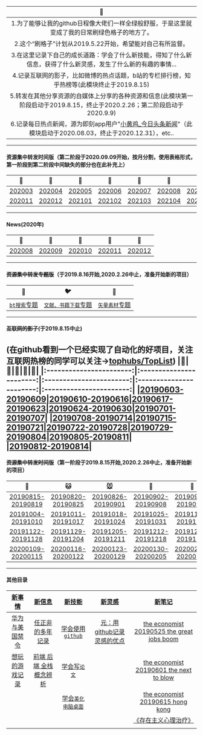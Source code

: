 |💭|
|:---:|
|1.为了能够让我的github日程像大佬们一样全绿般舒服，于是这里就变成了我的日常刷绿色格子的地方了。|  
|2.这个“刷格子”计划从2019.5.22开始，希望能对自己有所监督。|
|3.在这里记录下自己的成长道路：学会了什么新技能，得知了什么新信息，获得了什么新灵感，发生了什么新的有趣的事情...|
|4.记录互联网的影子，比如微博的热点话题，b站的专栏排行榜，知乎热榜等(此模块终止于2019.8.15)|
|5.转发在其他分享资源的自媒体上分享的各种资源和信息(此模块第一阶段启动于2019.8.15，终止于2020.2.26；第二阶段启动于2020.9.9)|
|6.记录每日热点新闻，源为即刻app用户"[小黄鸡_今日头条新闻](https://github.com/linyang23/memories-of-internet/blob/master/images/%E5%8D%B3%E5%88%BB%E2%80%9C%E5%B0%8F%E9%BB%84%E9%B8%A1%E2%80%9D.jpeg)"（此模块启动于2020.08.03，终止于2020.12.31），etc..|
 ----------------------
#### 资源集中转发时间版（第二阶段于2020.09.09开始，按月分割，使用表格形式，第一阶段到第二阶段中间缺失的部分也在此补充上）
  |💐|🌸|💮|🌹|🌺|🌻|🌼|🌷|
  |:-----------------------:|:-----------------------:|:-----------------------:|:-----------------------:|:-----------------------:|:-----------------------:|:-----------------------:|:-----------------------:|
  |[202003](https://github.com/linyang23/memories-of-internet/blob/master/%E6%96%B0%E4%BF%A1%E6%81%AF/%E6%AF%8F%E5%91%A8%E8%AE%B0%E5%BD%95/202003.md)|[202004](https://github.com/linyang23/memories-of-internet/blob/master/%E6%96%B0%E4%BF%A1%E6%81%AF/%E6%AF%8F%E5%91%A8%E8%AE%B0%E5%BD%95/202004.md)|[202005](https://github.com/linyang23/memories-of-internet/blob/master/%E6%96%B0%E4%BF%A1%E6%81%AF/%E6%AF%8F%E5%91%A8%E8%AE%B0%E5%BD%95/202005.md)|[202006](https://github.com/linyang23/memories-of-internet/blob/master/%E6%96%B0%E4%BF%A1%E6%81%AF/%E6%AF%8F%E5%91%A8%E8%AE%B0%E5%BD%95/202006.md)|[202007](https://github.com/linyang23/memories-of-internet/blob/master/%E6%96%B0%E4%BF%A1%E6%81%AF/%E6%AF%8F%E5%91%A8%E8%AE%B0%E5%BD%95/202007.md)|[202008](https://github.com/linyang23/memories-of-internet/blob/master/%E6%96%B0%E4%BF%A1%E6%81%AF/%E6%AF%8F%E5%91%A8%E8%AE%B0%E5%BD%95/202008.md)|[202009](https://github.com/linyang23/memories-of-internet/blob/master/%E6%96%B0%E4%BF%A1%E6%81%AF/%E6%AF%8F%E5%91%A8%E8%AE%B0%E5%BD%95/202009.md)|[202010](https://github.com/linyang23/memories-of-internet/blob/master/%E6%96%B0%E4%BF%A1%E6%81%AF/%E6%AF%8F%E5%91%A8%E8%AE%B0%E5%BD%95/202010.md)|
  |[202011](https://github.com/linyang23/memories-of-internet/blob/master/%E6%96%B0%E4%BF%A1%E6%81%AF/%E6%AF%8F%E5%91%A8%E8%AE%B0%E5%BD%95/202011.md)|[202012](https://github.com/linyang23/memories-of-internet/blob/master/%E6%96%B0%E4%BF%A1%E6%81%AF/%E6%AF%8F%E5%91%A8%E8%AE%B0%E5%BD%95/202012.md)|[202101](https://github.com/linyang23/memories-of-internet/blob/master/%E6%96%B0%E4%BF%A1%E6%81%AF/%E6%AF%8F%E5%91%A8%E8%AE%B0%E5%BD%95/202101.md)|[202102](https://github.com/linyang23/memories-of-internet/blob/master/%E6%96%B0%E4%BF%A1%E6%81%AF/%E6%AF%8F%E5%91%A8%E8%AE%B0%E5%BD%95/202102.md)|[202103](https://github.com/linyang23/memories-of-internet/blob/master/%E6%96%B0%E4%BF%A1%E6%81%AF/%E6%AF%8F%E5%91%A8%E8%AE%B0%E5%BD%95/202103.md)|[202104](https://github.com/linyang23/memories-of-internet/blob/master/%E6%96%B0%E4%BF%A1%E6%81%AF/%E6%AF%8F%E5%91%A8%E8%AE%B0%E5%BD%95/202104.md)|[202105](https://github.com/linyang23/memories-of-internet/blob/master/%E6%96%B0%E4%BF%A1%E6%81%AF/%E6%AF%8F%E5%91%A8%E8%AE%B0%E5%BD%95/202105.md)|[202106](https://github.com/linyang23/memories-of-internet/blob/master/%E6%96%B0%E4%BF%A1%E6%81%AF/%E6%AF%8F%E5%91%A8%E8%AE%B0%E5%BD%95/202106.md)
----------------------
#### News(2020年)  
  |🍏|🍐|🍌|🍉|🍓|
 |:-----------------------:|:-----------------------:|:-----------------------:|:-----------------------:|:-----------------------:|
  |[202008](https://github.com/linyang23/memories-of-internet/tree/master/News/202008)|[202009](https://github.com/linyang23/memories-of-internet/tree/master/News/202009)|[202010](https://github.com/linyang23/memories-of-internet/tree/master/News/202010)|[202011](https://github.com/linyang23/memories-of-internet/tree/master/News/202011)|[202012](https://github.com/linyang23/memories-of-internet/tree/master/News/202012)|
  ----------------------
#### ~~资源集中转发专题版~~（于2019.8.16开始,2020.2.26中止，准备开始新的项目）
  |🐧|🐦|🐣|
  |-----------------------|-----------------------|-----------------------|
   |[`bt搜索`专题](https://github.com/linyang23/memories-of-internet/blob/master/%E6%96%B0%E4%BF%A1%E6%81%AF/%E4%B8%93%E9%A2%98%E8%AE%B0%E5%BD%95/bt%E6%90%9C%E7%B4%A2%E4%B8%93%E9%A2%98.md)|[`文献、书籍下载`专题](https://github.com/linyang23/memories-of-internet/blob/master/%E6%96%B0%E4%BF%A1%E6%81%AF/%E4%B8%93%E9%A2%98%E8%AE%B0%E5%BD%95/%E6%96%87%E7%8C%AE%E4%B8%8B%E8%BD%BD%E4%B8%93%E9%A2%98.md)|[`矢量素材`专题](https://github.com/linyang23/memories-of-internet/blob/master/%E6%96%B0%E4%BF%A1%E6%81%AF/%E4%B8%93%E9%A2%98%E8%AE%B0%E5%BD%95/%E7%9F%A2%E9%87%8F%E7%B4%A0%E6%9D%90%E4%B8%93%E9%A2%98.md)|
----------------------  
#### ~~互联网的影子~~(于2019.8.15中止)
(在github看到一个已经实现了自动化的好项目，关注互联网热榜的同学可以关注->[tophubs/TopList](https://github.com/tophubs/TopList/))
  |🐞|🐌|🐙|🐚|🐠|
  |:-----------------------:|:-----------------------:|:-----------------------:|:-----------------------:|:-----------------------:|
  |[20190603-20190609](https://github.com/linyang23/hello-world/blob/master/%E6%96%B0%E4%BF%A1%E6%81%AF/%E6%AF%8F%E5%91%A8%E8%AE%B0%E5%BD%95/20190603-20190609.md)|[20190610-20190616](https://github.com/linyang23/hello-world/blob/master/%E6%96%B0%E4%BF%A1%E6%81%AF/%E6%AF%8F%E5%91%A8%E8%AE%B0%E5%BD%95/20190610-20190616.md)|[20190617-20190623](https://github.com/linyang23/hello-world/blob/master/%E6%96%B0%E4%BF%A1%E6%81%AF/%E6%AF%8F%E5%91%A8%E8%AE%B0%E5%BD%95/20190617-20190623.md)|[20190624-20190630](https://github.com/linyang23/hello-world/blob/master/%E6%96%B0%E4%BF%A1%E6%81%AF/%E6%AF%8F%E5%91%A8%E8%AE%B0%E5%BD%95/20190624-20190630.md)|[20190701-20190707](https://github.com/linyang23/hello-world/blob/master/%E6%96%B0%E4%BF%A1%E6%81%AF/%E6%AF%8F%E5%91%A8%E8%AE%B0%E5%BD%95/20190701-20190707.md)|
  |[20190708-20190714](https://github.com/linyang23/hello-world/blob/master/%E6%96%B0%E4%BF%A1%E6%81%AF/%E6%AF%8F%E5%91%A8%E8%AE%B0%E5%BD%95/20190708-20190714.md)|[20190715-20190721](https://github.com/linyang23/hello-world/blob/master/%E6%96%B0%E4%BF%A1%E6%81%AF/%E6%AF%8F%E5%91%A8%E8%AE%B0%E5%BD%95/20190715-20190721.md)|[20190722-20190728](https://github.com/linyang23/hello-world/blob/master/%E6%96%B0%E4%BF%A1%E6%81%AF/%E6%AF%8F%E5%91%A8%E8%AE%B0%E5%BD%95/20190722-20190728.md)|[20190729-20190804](https://github.com/linyang23/memories-of-internet/blob/master/%E6%96%B0%E4%BF%A1%E6%81%AF/%E6%AF%8F%E5%91%A8%E8%AE%B0%E5%BD%95/20190729-20190804.md)|[20190805-20190811](https://github.com/linyang23/memories-of-internet/blob/master/%E6%96%B0%E4%BF%A1%E6%81%AF/%E6%AF%8F%E5%91%A8%E8%AE%B0%E5%BD%95/20190805-20190811.md)|  
  |[20190812-20190814](https://github.com/linyang23/memories-of-internet/blob/master/%E6%96%B0%E4%BF%A1%E6%81%AF/%E6%AF%8F%E5%91%A8%E8%AE%B0%E5%BD%95/20190812-20190814.md)|
----------------------    
#### ~~资源集中转发时间版~~（第一阶段于2019.8.15开始,2020.2.26中止，准备开始新的项目）
  |🐶|🐱|🐭|🐹|🐰|🐻|🐼|
  |:-----------------------:|:-----------------------:|:-----------------------:|:-----------------------:|:-----------------------:|:-----------------------:|:-----------------------:|
  |[20190815-20190819](https://github.com/linyang23/memories-of-internet/blob/master/%E6%96%B0%E4%BF%A1%E6%81%AF/%E6%AF%8F%E5%91%A8%E8%AE%B0%E5%BD%95/20190815-20190819.md)|[20190820-20190825](https://github.com/linyang23/memories-of-internet/blob/master/%E6%96%B0%E4%BF%A1%E6%81%AF/%E6%AF%8F%E5%91%A8%E8%AE%B0%E5%BD%95/20190820-20190825.md)|[20190826-20190901](https://github.com/linyang23/memories-of-internet/blob/master/%E6%96%B0%E4%BF%A1%E6%81%AF/%E6%AF%8F%E5%91%A8%E8%AE%B0%E5%BD%95/20190826-20190901.md)|[20190902-20190908](https://github.com/linyang23/memories-of-internet/blob/master/%E6%96%B0%E4%BF%A1%E6%81%AF/%E6%AF%8F%E5%91%A8%E8%AE%B0%E5%BD%95/20190902-20190908.md)|[20190909-20190915](https://github.com/linyang23/memories-of-internet/blob/master/%E6%96%B0%E4%BF%A1%E6%81%AF/%E6%AF%8F%E5%91%A8%E8%AE%B0%E5%BD%95/20190909-20190915.md)|[20190916-20190922](https://github.com/linyang23/memories-of-internet/blob/master/%E6%96%B0%E4%BF%A1%E6%81%AF/%E6%AF%8F%E5%91%A8%E8%AE%B0%E5%BD%95/20190916-20190922.md)|[20190923-20190929](https://github.com/linyang23/memories-of-internet/blob/master/%E6%96%B0%E4%BF%A1%E6%81%AF/%E6%AF%8F%E5%91%A8%E8%AE%B0%E5%BD%95/20190923-20190929.md)|  
  |[20191004-20191010](https://github.com/linyang23/memories-of-internet/blob/master/%E6%96%B0%E4%BF%A1%E6%81%AF/%E6%AF%8F%E5%91%A8%E8%AE%B0%E5%BD%95/20191004-20191010.md)|[20191011-20191017](https://github.com/linyang23/memories-of-internet/blob/master/%E6%96%B0%E4%BF%A1%E6%81%AF/%E6%AF%8F%E5%91%A8%E8%AE%B0%E5%BD%95/20191011-20191017.md)|[20191018-20191024](https://github.com/linyang23/memories-of-internet/blob/master/%E6%96%B0%E4%BF%A1%E6%81%AF/%E6%AF%8F%E5%91%A8%E8%AE%B0%E5%BD%95/20191018-20191024.md)|[20191025-20191031](https://github.com/linyang23/memories-of-internet/blob/master/%E6%96%B0%E4%BF%A1%E6%81%AF/%E6%AF%8F%E5%91%A8%E8%AE%B0%E5%BD%95/20191025-20191031.md)|[20191101-20191107](https://github.com/linyang23/memories-of-internet/blob/master/%E6%96%B0%E4%BF%A1%E6%81%AF/%E6%AF%8F%E5%91%A8%E8%AE%B0%E5%BD%95/20191101-20191107.md)|[20191108-20191114](https://github.com/linyang23/memories-of-internet/blob/master/%E6%96%B0%E4%BF%A1%E6%81%AF/%E6%AF%8F%E5%91%A8%E8%AE%B0%E5%BD%95/20191108-20191114.md)|[20191115-20191121](https://github.com/linyang23/memories-of-internet/blob/master/%E6%96%B0%E4%BF%A1%E6%81%AF/%E6%AF%8F%E5%91%A8%E8%AE%B0%E5%BD%95/20191115-20191121.md)|
  |[20191122-20191128](https://github.com/linyang23/memories-of-internet/blob/master/%E6%96%B0%E4%BF%A1%E6%81%AF/%E6%AF%8F%E5%91%A8%E8%AE%B0%E5%BD%95/20191122-20191128.md)|[20191129-20191204](https://github.com/linyang23/memories-of-internet/blob/master/%E6%96%B0%E4%BF%A1%E6%81%AF/%E6%AF%8F%E5%91%A8%E8%AE%B0%E5%BD%95/20191129-20191204.md)|[20191205-20191211](https://github.com/linyang23/memories-of-internet/blob/master/%E6%96%B0%E4%BF%A1%E6%81%AF/%E6%AF%8F%E5%91%A8%E8%AE%B0%E5%BD%95/20191205-20191211.md)|[20191212-20191218](https://github.com/linyang23/memories-of-internet/blob/master/%E6%96%B0%E4%BF%A1%E6%81%AF/%E6%AF%8F%E5%91%A8%E8%AE%B0%E5%BD%95/20191212-20191218.md)|[20191219-20191225](https://github.com/linyang23/memories-of-internet/blob/master/%E6%96%B0%E4%BF%A1%E6%81%AF/%E6%AF%8F%E5%91%A8%E8%AE%B0%E5%BD%95/20191219-20191225.md)|[20191226-20200101](https://github.com/linyang23/memories-of-internet/blob/master/%E6%96%B0%E4%BF%A1%E6%81%AF/%E6%AF%8F%E5%91%A8%E8%AE%B0%E5%BD%95/20191226-20200101.md)|[20200102-20200108](https://github.com/linyang23/memories-of-internet/blob/master/%E6%96%B0%E4%BF%A1%E6%81%AF/%E6%AF%8F%E5%91%A8%E8%AE%B0%E5%BD%95/20200102-20200108.md)|
  |[20200109-20200115](https://github.com/linyang23/memories-of-internet/blob/master/%E6%96%B0%E4%BF%A1%E6%81%AF/%E6%AF%8F%E5%91%A8%E8%AE%B0%E5%BD%95/20200109-20200115.md)|[20200116-20200122](https://github.com/linyang23/memories-of-internet/blob/master/%E6%96%B0%E4%BF%A1%E6%81%AF/%E6%AF%8F%E5%91%A8%E8%AE%B0%E5%BD%95/20200116-20200122.md)|[20200123-20200129](https://github.com/linyang23/memories-of-internet/blob/master/%E6%96%B0%E4%BF%A1%E6%81%AF/%E6%AF%8F%E5%91%A8%E8%AE%B0%E5%BD%95/20200123-20200129.md)|[20200130-20200205](https://github.com/linyang23/memories-of-internet/blob/master/%E6%96%B0%E4%BF%A1%E6%81%AF/%E6%AF%8F%E5%91%A8%E8%AE%B0%E5%BD%95/20200130-20200205.md)|[20200206-20200212](https://github.com/linyang23/memories-of-internet/blob/master/%E6%96%B0%E4%BF%A1%E6%81%AF/%E6%AF%8F%E5%91%A8%E8%AE%B0%E5%BD%95/20200206-20200212.md)|[20200213-20200219](https://github.com/linyang23/memories-of-internet/blob/master/%E6%96%B0%E4%BF%A1%E6%81%AF/%E6%AF%8F%E5%91%A8%E8%AE%B0%E5%BD%95/20200213-20200219.md)|[20200220-20200226](https://github.com/linyang23/memories-of-internet/blob/master/%E6%96%B0%E4%BF%A1%E6%81%AF/%E6%AF%8F%E5%91%A8%E8%AE%B0%E5%BD%95/20200220-20200226.md)|  
----------------------   
#### 其他目录
  |[新事情](https://github.com/linyang23/hello-world/tree/master/%E6%96%B0%E4%BA%8B%E6%83%85)|[新信息](https://github.com/linyang23/hello-world/tree/master/%E6%96%B0%E4%BF%A1%E6%81%AF)|[新技能](https://github.com/linyang23/hello-world/tree/master/%E6%96%B0%E6%8A%80%E8%83%BD)|[新灵感](https://github.com/linyang23/hello-world/tree/master/%E6%96%B0%E7%81%B5%E6%84%9F)|[新笔记](https://github.com/linyang23/hello-world/tree/master/%E6%96%B0%E7%AC%94%E8%AE%B0)|
  |:-----------------------:|:-----------------------:|:-----------------------:|:-----------------------:|:-----------------------:|
  |[华为与美国禁令](https://github.com/linyang23/hello-world/blob/master/%E6%96%B0%E4%BA%8B%E6%83%85/%E5%8D%8E%E4%B8%BA%E4%B8%8E%E7%BE%8E%E5%9B%BD%E7%A6%81%E4%BB%A4) |[任正非的多年记录](https://github.com/linyang23/hello-world/blob/master/%E6%96%B0%E4%BF%A1%E6%81%AF/%E4%BB%BB%E6%AD%A3%E9%9D%9E%E7%9A%84%E5%A4%9A%E5%B9%B4%E8%AE%B0%E5%BD%95)|[学会使用`github`](https://github.com/linyang23/hello-world/blob/master/%E6%96%B0%E6%8A%80%E8%83%BD/%E5%AD%A6%E4%BC%9A%E4%BD%BF%E7%94%A8github.md)|[元：用github记录灵感的优点](https://github.com/linyang23/hello-world/blob/master/%E6%96%B0%E7%81%B5%E6%84%9F/%E5%85%83%EF%BC%9A%E7%94%A8github%E8%AE%B0%E5%BD%95%E7%81%B5%E6%84%9F%E7%9A%84%E4%BC%98%E7%82%B9)|[the economist 20190525 the great jobs boom](https://github.com/linyang23/hello-world/blob/master/%E6%96%B0%E7%AC%94%E8%AE%B0/The%20Economist/20190525.md)|
  |[想玩的游戏记录](https://github.com/linyang23/hello-world/blob/master/%E6%96%B0%E4%BA%8B%E6%83%85/%E6%83%B3%E7%8E%A9%E7%9A%84%E6%B8%B8%E6%88%8F%E8%AE%B0%E5%BD%95.md)|[前端 后端 全栈概念辨析](https://github.com/linyang23/hello-world/blob/master/%E6%96%B0%E4%BF%A1%E6%81%AF/%E5%89%8D%E7%AB%AF%20%E5%90%8E%E7%AB%AF%20%E5%85%A8%E6%A0%88%E6%A6%82%E5%BF%B5%E8%BE%A8%E6%9E%90.md)|[学会写`论文`](https://github.com/linyang23/hello-world/blob/master/%E6%96%B0%E6%8A%80%E8%83%BD/%E5%AD%A6%E4%BC%9A%E5%86%99%E8%AE%BA%E6%96%87)||[the economist 20190601 the next to blow](https://github.com/linyang23/hello-world/blob/master/%E6%96%B0%E7%AC%94%E8%AE%B0/The%20Economist/20190601.md)|
  |||[学会`美化电脑桌面`](https://github.com/linyang23/hello-world/blob/master/%E6%96%B0%E6%8A%80%E8%83%BD/%E5%AD%A6%E4%BC%9A%E7%BE%8E%E5%8C%96%E7%94%B5%E8%84%91%E6%A1%8C%E9%9D%A2)||[the economist 20190615 hong kong](https://github.com/linyang23/hello-world/blob/master/%E6%96%B0%E7%AC%94%E8%AE%B0/The%20Economist/20190615.md)|
  |||||[《存在主义心理治疗》](https://github.com/linyang23/hello-world/blob/master/%E6%96%B0%E7%AC%94%E8%AE%B0/%E4%B9%A6%E7%B1%8D/%E3%80%8A%E5%AD%98%E5%9C%A8%E4%B8%BB%E4%B9%89%E5%BF%83%E7%90%86%E6%B2%BB%E7%96%97%E3%80%8B.md)|
  |||||| 
